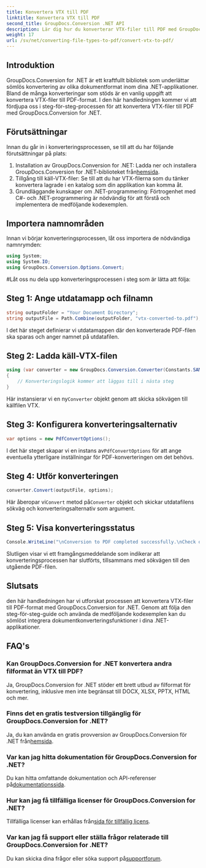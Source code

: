 ```yaml
---
title: Konvertera VTX till PDF
linktitle: Konvertera VTX till PDF
second_title: GroupDocs.Conversion .NET API
description: Lär dig hur du konverterar VTX-filer till PDF med GroupDocs.Conversion for .NET. Steg-för-steg-guide med kodexempel för sömlös integration.
weight: 17
url: /sv/net/converting-file-types-to-pdf/convert-vtx-to-pdf/
---
```

## Introduktion
GroupDocs.Conversion for .NET är ett kraftfullt bibliotek som underlättar sömlös konvertering av olika dokumentformat inom dina .NET-applikationer. Bland de många konverteringar som stöds är en vanlig uppgift att konvertera VTX-filer till PDF-format. I den här handledningen kommer vi att fördjupa oss i steg-för-steg-processen för att konvertera VTX-filer till PDF med GroupDocs.Conversion for .NET.
## Förutsättningar
Innan du går in i konverteringsprocessen, se till att du har följande förutsättningar på plats:
1.  Installation av GroupDocs.Conversion for .NET: Ladda ner och installera GroupDocs.Conversion for .NET-biblioteket från[hemsida](https://releases.groupdocs.com/conversion/net/).
2. Tillgång till käll-VTX-filer: Se till att du har VTX-filerna som du tänker konvertera lagrade i en katalog som din applikation kan komma åt.
3. Grundläggande kunskaper om .NET-programmering: Förtrogenhet med C#- och .NET-programmering är nödvändig för att förstå och implementera de medföljande kodexemplen.

## Importera namnområden
Innan vi börjar konverteringsprocessen, låt oss importera de nödvändiga namnrymden:
```csharp
using System;
using System.IO;
using GroupDocs.Conversion.Options.Convert;
```
#Låt oss nu dela upp konverteringsprocessen i steg som är lätta att följa:
## Steg 1: Ange utdatamapp och filnamn
```csharp
string outputFolder = "Your Document Directory";
string outputFile = Path.Combine(outputFolder, "vtx-converted-to.pdf");
```
I det här steget definierar vi utdatamappen där den konverterade PDF-filen ska sparas och anger namnet på utdatafilen.
## Steg 2: Ladda käll-VTX-filen
```csharp
using (var converter = new GroupDocs.Conversion.Converter(Constants.SAMPLE_VTX))
{
    // Konverteringslogik kommer att läggas till i nästa steg
}
```
 Här instansierar vi en ny`Converter` objekt genom att skicka sökvägen till källfilen VTX.
## Steg 3: Konfigurera konverteringsalternativ
```csharp
var options = new PdfConvertOptions();
```
 I det här steget skapar vi en instans av`PdfConvertOptions` för att ange eventuella ytterligare inställningar för PDF-konverteringen om det behövs.
## Steg 4: Utför konverteringen
```csharp
converter.Convert(outputFile, options);
```
 Här åberopar vi`Convert` metod på`Converter` objekt och skickar utdatafilens sökväg och konverteringsalternativ som argument.
## Steg 5: Visa konverteringsstatus
```csharp
Console.WriteLine("\nConversion to PDF completed successfully.\nCheck output in {0}", outputFolder);
```
Slutligen visar vi ett framgångsmeddelande som indikerar att konverteringsprocessen har slutförts, tillsammans med sökvägen till den utgående PDF-filen.

## Slutsats
den här handledningen har vi utforskat processen att konvertera VTX-filer till PDF-format med GroupDocs.Conversion for .NET. Genom att följa den steg-för-steg-guide och använda de medföljande kodexemplen kan du sömlöst integrera dokumentkonverteringsfunktioner i dina .NET-applikationer.
## FAQ's
### Kan GroupDocs.Conversion for .NET konvertera andra filformat än VTX till PDF?
Ja, GroupDocs.Conversion for .NET stöder ett brett utbud av filformat för konvertering, inklusive men inte begränsat till DOCX, XLSX, PPTX, HTML och mer.
### Finns det en gratis testversion tillgänglig för GroupDocs.Conversion for .NET?
 Ja, du kan använda en gratis provversion av GroupDocs.Conversion för .NET från[hemsida](https://releases.groupdocs.com/).
### Var kan jag hitta dokumentation för GroupDocs.Conversion for .NET?
 Du kan hitta omfattande dokumentation och API-referenser på[dokumentationssida](https://tutorials.groupdocs.com/conversion/net/).
### Hur kan jag få tillfälliga licenser för GroupDocs.Conversion for .NET?
 Tillfälliga licenser kan erhållas från[sida för tillfällig licens](https://purchase.groupdocs.com/temporary-license/).
### Var kan jag få support eller ställa frågor relaterade till GroupDocs.Conversion for .NET?
Du kan skicka dina frågor eller söka support på[supportforum](https://forum.groupdocs.com/c/conversion/11).
